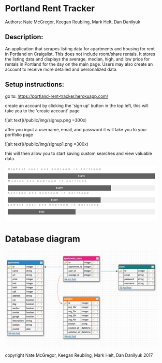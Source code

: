 Portland Rent Tracker
=====================

Authors:
Nate McGregor, Keegan Reubling, Mark Helt, Dan Danilyuk

Description:
------------
An application that scrapes listing data for apartments and housing for rent in Portland on Craigslist. This does not include room/share rentals. It stores the listing data and displays the average, median, high, and low price for rentals in Portland for the day on the main page. Users may also create an account to receive more detailed and personalized data.

Setup instructions:
-------------------
go to: https://portland-rent-tracker.herokuapp.com/

create an account by clicking the 'sign up' button in the top left, this will take you to the 'create account' page

![alt text](/public/img/signup.png =300x)

after you input a username, email, and password it will take you to your portfolio page

![alt text](/public/img/signup1.png =300x)

this will then allow you to start saving custom searches and view valuable data.

![alt text](/public/img/screen.png)


Database diagram
================

![alt text](/public/img/rent-tracker-sql-diagram.png)

copyright Nate McGregor, Keegan Reubling, Mark Helt, Dan Danilyuk 2017
